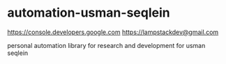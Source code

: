 # automation-usman-seqlein

<https://console.developers.google.com>
<https://lampstackdev@gmail.com>


personal automation library for research and development for usman seqlein
